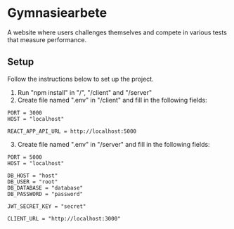 # Gymnasiearbete
A website where users challenges themselves and compete in various tests that measure performance.

## Setup
Follow the instructions below to set up the project.
1. Run "npm install" in "/", "/client" and "/server"
2. Create file named ".env" in "/client" and fill in the following fields:
```
PORT = 3000
HOST = "localhost"

REACT_APP_API_URL = http://localhost:5000
```
3. Create file named ".env" in "/server" and fill in the following fields:
```
PORT = 5000
HOST = "localhost"

DB_HOST = "host"
DB_USER = "root"
DB_DATABASE = "database"
DB_PASSWORD = "password"

JWT_SECRET_KEY = "secret"

CLIENT_URL = "http://localhost:3000"
```
